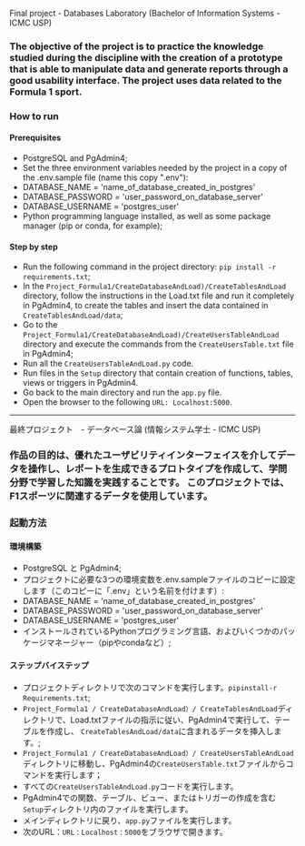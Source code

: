  Final project - Databases Laboratory (Bachelor of Information Systems - ICMC USP)
 
### The objective of the project is to practice the knowledge studied during the discipline with the creation of a prototype that is able to manipulate data and generate reports through a good usability interface. The project uses data related to the Formula 1 sport.


### How to run
#### Prerequisites
* PostgreSQL and PgAdmin4;
* Set the three environment variables needed by the project in a copy of the .env.sample file (name this copy ".env"):
* DATABASE_NAME = 'name_of_database_created_in_postgres'
* DATABASE_PASSWORD = 'user_password_on_database_server'
* DATABASE_USERNAME = 'postgres_user'
* Python programming language installed, as well as some package manager (pip or conda, for example);

#### Step by step
* Run the following command in the project directory: `pip install -r requirements.txt`;
* In the `Project_Formula1/CreateDatabaseAndLoad)/CreateTablesAndLoad` directory, follow the instructions in the Load.txt file and run it completely in PgAdmin4, to create the tables and insert the data contained in `CreateTablesAndLoad/data`;
* Go to the `Project_Formula1/CreateDatabaseAndLoad)/CreateUsersTableAndLoad` directory and execute the commands from the `CreateUsersTable.txt` file in PgAdmin4;
* Run all the `CreateUsersTableAndLoad.py` code.
* Run files in the `Setup` directory that contain creation of functions, tables, views or triggers in PgAdmin4.
* Go back to the main directory and run the `app.py` file.
* Open the browser to the following `URL: Localhost:5000`.

---
 最終プロジェクト　- データベース論 (情報システム学士 - ICMC USP)
 
### 作品の目的は、優れたユーザビリティインターフェイスを介してデータを操作し、レポートを生成できるプロトタイプを作成して、学問分野で学習した知識を実践することです。 このプロジェクトでは、F1スポーツに関連するデータを使用しています。


### 起動方法
#### 環境構築
* PostgreSQL と PgAdmin4;
* プロジェクトに必要な3つの環境変数を.env.sampleファイルのコピーに設定します（このコピーに「.env」という名前を付けます）:
* DATABASE_NAME = 'name_of_database_created_in_postgres'
* DATABASE_PASSWORD = 'user_password_on_database_server'
* DATABASE_USERNAME = 'postgres_user'
* インストールされているPythonプログラミング言語、およびいくつかのパッケージマネージャー（pipやcondaなど）;

#### ステップバイステップ
* プロジェクトディレクトリで次のコマンドを実行します。`pipinstall-r Requirements.txt`;
* `Project_Formula1 / CreateDatabaseAndLoad）/ CreateTablesAndLoad`ディレクトリで、Load.txtファイルの指示に従い、PgAdmin4で実行して、テーブルを作成し、 `CreateTablesAndLoad/data`に含まれるデータを挿入します。;
* `Project_Formula1 / CreateDatabaseAndLoad）/ CreateUsersTableAndLoad`ディレクトリに移動し、PgAdmin4の`CreateUsersTable.txt`ファイルからコマンドを実行します；
* すべての`CreateUsersTableAndLoad.py`コードを実行します。
* PgAdmin4での関数、テーブル、ビュー、またはトリガーの作成を含む`Setup`ディレクトリ内のファイルを実行します。
* メインディレクトリに戻り、`app.py`ファイルを実行します。
* 次のURL：`URL：Localhost：5000`をブラウザで開きます。